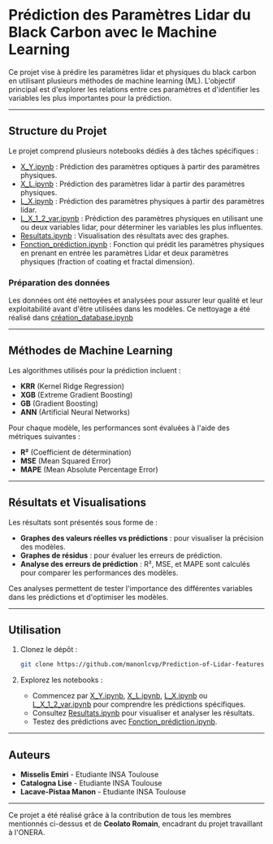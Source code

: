 # Prédiction des Paramètres Lidar du Black Carbon avec le Machine Learning

Ce projet vise à prédire les paramètres lidar et physiques du black carbon en utilisant plusieurs méthodes de machine learning (ML). L'objectif principal est d'explorer les relations entre ces paramètres et d'identifier les variables les plus importantes pour la prédiction.

---

## Structure du Projet
Le projet comprend plusieurs notebooks dédiés à des tâches spécifiques :

- [X_Y.ipynb](Notebooks-ML/X_Y.ipynb) : Prédiction des paramètres optiques à partir des paramètres physiques.
- [X_L.ipynb](Notebooks-ML/X_L.ipynb) : Prédiction des paramètres lidar à partir des paramètres physiques.
- [L_X.ipynb](Notebooks-ML/L_X.ipynb) : Prédiction des paramètres physiques à partir des paramètres lidar.
- [L_X_1_2_var.ipynb](Notebooks-ML/L_X_1_2_var.ipynb) : Prédiction des paramètres physiques en utilisant une ou deux variables lidar, pour déterminer les variables les plus influentes.
- [Resultats.ipynb](Notebooks-ML/Resultats.ipynb) : Visualisation des résultats avec des graphes.
- [Fonction_prédiction.ipynb](Notebooks-ML/Fonction_prédiction.ipynb) : Fonction qui prédit les paramètres physiques en prenant en entrée les paramètres Lidar et deux paramètres physiques (fraction of coating et fractal dimension).

### Préparation des données
Les données ont été nettoyées et analysées pour assurer leur qualité et leur exploitabilité avant d'être utilisées dans les modèles. Ce nettoyage a été réalisé dans [création_database.ipynb](data/création_database.ipynb)

---

## Méthodes de Machine Learning
Les algorithmes utilisés pour la prédiction incluent :
- **KRR** (Kernel Ridge Regression)
- **XGB** (Extreme Gradient Boosting)
- **GB** (Gradient Boosting)
- **ANN** (Artificial Neural Networks)

Pour chaque modèle, les performances sont évaluées à l'aide des métriques suivantes :
- **R²** (Coefficient de détermination)
- **MSE** (Mean Squared Error)
- **MAPE** (Mean Absolute Percentage Error)

---

## Résultats et Visualisations
Les résultats sont présentés sous forme de :
- **Graphes des valeurs réelles vs prédictions** : pour visualiser la précision des modèles.
- **Graphes de résidus** : pour évaluer les erreurs de prédiction.
- **Analyse des erreurs de prédiction** : R², MSE, et MAPE sont calculés pour comparer les performances des modèles.

Ces analyses permettent de tester l'importance des différentes variables dans les prédictions et d'optimiser les modèles.

---

## Utilisation
1. Clonez le dépôt :
   ```bash
   git clone https://github.com/manonlcvp/Prediction-of-Lidar-features-for-black-carbon.git
   ```

2. Explorez les notebooks :
   - Commencez par [X_Y.ipynb](Notebooks-ML/X_Y.ipynb), [X_L.ipynb](Notebooks-ML/X_L.ipynb), [L_X.ipynb](Notebooks-ML/L_X.ipynb) ou [L_X_1_2_var.ipynb](Notebooks-ML/L_X_1_2_var.ipynb) pour comprendre les prédictions spécifiques.
   - Consultez [Resultats.ipynb](Notebooks-ML/Resultats.ipynb) pour visualiser et analyser les résultats.
   - Testez des prédictions avec [Fonction_prédiction.ipynb](Notebooks-ML/Fonction_prédiction.ipynb).

---

## Auteurs

- **Misselis Emiri** - Etudiante INSA Toulouse
- **Catalogna Lise** - Etudiante INSA Toulouse
- **Lacave-Pistaa Manon** - Etudiante INSA Toulouse

---

Ce projet a été réalisé grâce à la contribution de tous les membres mentionnés ci-dessus et de **Ceolato Romain**, encadrant du projet travaillant à l'ONERA. 
